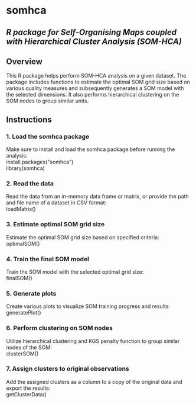 # somhca
## *R package for Self-Organising Maps coupled with Hierarchical Cluster Analysis (SOM-HCA)*


## Overview
This R package helps perform SOM-HCA analysis on a given dataset.
The package includes functions to estimate the optimal SOM grid size based on various quality measures and subsequently generates a SOM model with the selected dimensions.
It also performs hierarchical clustering on the SOM nodes to group similar units.

## Instructions
### 1. Load the somhca package
Make sure to install and load the somhca package before running the analysis:  
install.packages("somhca")  
library(somhca)

### 2. Read the data
Read the data from an in-memory data frame or matrix, or provide the path and file name of a dataset in CSV format:  
loadMatrix()

### 3. Estimate optimal SOM grid size
Estimate the optimal SOM grid size based on specified criteria:  
optimalSOM()

### 4. Train the final SOM model
Train the SOM model with the selected optimal grid size:  
finalSOM()

### 5. Generate plots
Create various plots to visualize SOM training progress and results:  
generatePlot()

### 6. Perform clustering on SOM nodes
Utilize hierarchical clustering and KGS penalty function to group similar nodes of the SOM:  
clusterSOM()

### 7. Assign clusters to original observations
Add the assigned clusters as a column to a copy of the original data and export the results:  
getClusterData()
